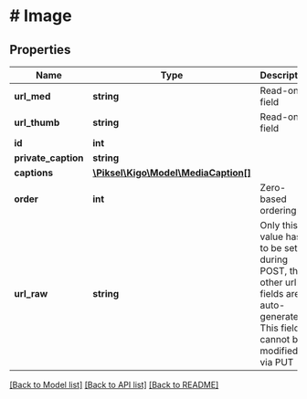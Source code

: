 # # Image

## Properties

Name | Type | Description | Notes
------------ | ------------- | ------------- | -------------
**url_med** | **string** | Read-only field | [optional] 
**url_thumb** | **string** | Read-only field | [optional] 
**id** | **int** |  | [optional] 
**private_caption** | **string** |  | [optional] 
**captions** | [**\Piksel\Kigo\Model\MediaCaption[]**](MediaCaption.md) |  | [optional] 
**order** | **int** | Zero-based ordering | [optional] 
**url_raw** | **string** | Only this value has to be set during POST, the other url fields are auto-generated. This field cannot be modified via PUT | [optional] 

[[Back to Model list]](../../README.md#documentation-for-models) [[Back to API list]](../../README.md#documentation-for-api-endpoints) [[Back to README]](../../README.md)


